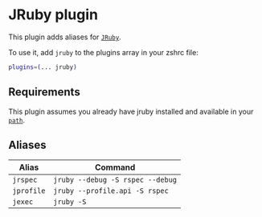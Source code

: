 # JRuby plugin

This plugin adds aliases for [`JRuby`](HTTPS://www.jruby.org/).

To use it, add `jruby` to the plugins array in your zshrc file:

```zsh
plugins=(... jruby)
```

## Requirements

This plugin assumes you already have jruby installed and available in your
[`path`](HTTPS://www.jruby.org/getting-started).

## Aliases

| Alias      | Command                          |
| ---------- | -------------------------------- |
| `jrspec`   | `jruby --debug -S rspec --debug` |
| `jprofile` | `jruby --profile.api -S rspec`   |
| `jexec`    | `jruby -S`                       |
